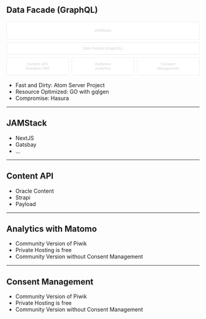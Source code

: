 ## Data Facade (GraphQL)

![BaseArchitecture](content/img/base_architecture.drawio.png)

- Fast and Dirty: Atom Server Project
- Resource Optimized: GO with gqlgen
- Compromise: Hasura

---
## JAMStack

- NextJS
- Gatsbay
- ...

---

## Content API

- Oracle Content
- Strapi
- Payload

---

## Analytics with Matomo

- Community Version of Piwik
- Private Hosting is free
- Community Version without Consent Management

---

## Consent Management

- Community Version of Piwik
- Private Hosting is free
- Community Version without Consent Management
